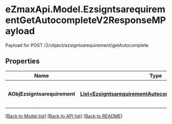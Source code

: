 # eZmaxApi.Model.EzsigntsarequirementGetAutocompleteV2ResponseMPayload
Payload for POST /2/object/ezsigntsarequirement/getAutocomplete

## Properties

Name | Type | Description | Notes
------------ | ------------- | ------------- | -------------
**AObjEzsigntsarequirement** | [**List&lt;EzsigntsarequirementAutocompleteElementResponse&gt;**](EzsigntsarequirementAutocompleteElementResponse.md) | An array of Ezsigntsarequirement autocomplete element response. | 

[[Back to Model list]](../README.md#documentation-for-models) [[Back to API list]](../README.md#documentation-for-api-endpoints) [[Back to README]](../README.md)

